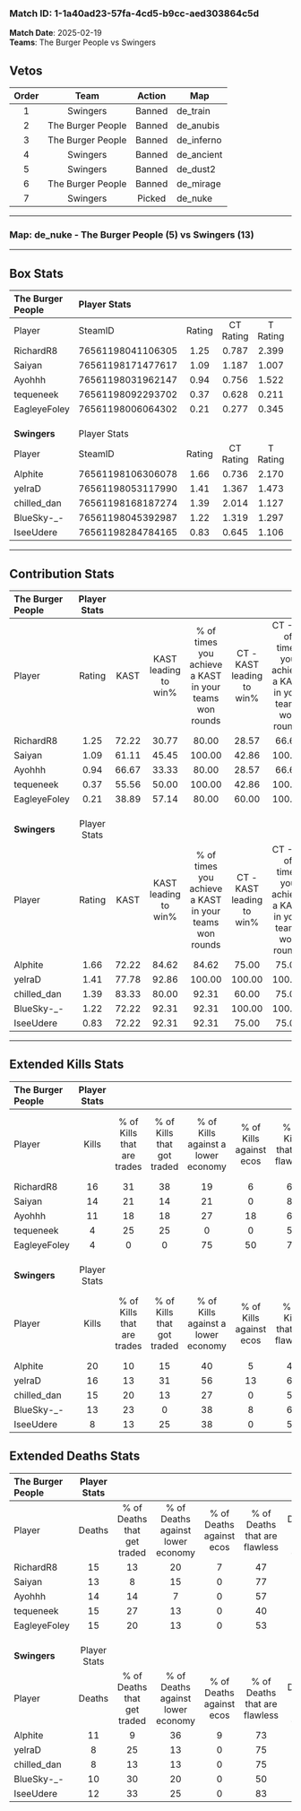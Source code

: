 ### Match ID: 1-1a40ad23-57fa-4cd5-b9cc-aed303864c5d  
**Match Date**: 2025-02-19  
**Teams**: The Burger People vs Swingers  

## Vetos  

| Order | Team | Action | Map |
| :---: | :--: | :----: | --- |
| 1 | Swingers | Banned | de_train |
| 2 | The Burger People | Banned | de_anubis |
| 3 | The Burger People | Banned | de_inferno |
| 4 | Swingers | Banned | de_ancient |
| 5 | Swingers | Banned | de_dust2 |
| 6 | The Burger People | Banned | de_mirage |
| 7 | Swingers | Picked | de_nuke |

---  

### **Map**: de_nuke - The Burger People (5) vs Swingers (13)  
---  

## Box Stats  

| **The Burger People** | Player Stats      |        |           |          |       |       |       |         |        |      |     |
| :- | :- | :-: | :-: | :-: | :-: | :-: | :-: | :-: | :-: | :-: | :-: |
| Player                | SteamID           | Rating | CT Rating | T Rating | KAST  |  ADR  | Kills | Assists | Deaths | K/D  | HS% |
| RichardR8             | 76561198041106305 |  1.25  |   0.787   |  2.399   | 72.22 | 94.3  |  16   |    7    |   15   | 1.07 | 43  |
| Saiyan                | 76561198171477617 |  1.09  |   1.187   |  1.007   | 61.11 | 88.1  |  14   |    3    |   13   | 1.08 | 42  |
| Ayohhh                | 76561198031962147 |  0.94  |   0.756   |  1.522   | 66.67 | 76.1  |  11   |    6    |   14   | 0.79 | 45  |
| tequeneek             | 76561198092293702 |  0.37  |   0.628   |  0.211   | 55.56 | 43.4  |   4   |    3    |   15   | 0.27 | 25  |
| EagleyeFoley          | 76561198006064302 |  0.21  |   0.277   |  0.345   | 38.89 | 34.2  |   4   |    1    |   15   | 0.27 | 75  |
|                       |                   |        |           |          |       |       |       |         |        |      |     |
|                       |                   |        |           |          |       |       |       |         |        |      |     |
|                       |                   |        |           |          |       |       |       |         |        |      |     |
| **Swingers**          | Player Stats      |        |           |          |       |       |       |         |        |      |     |
| Player                | SteamID           | Rating | CT Rating | T Rating | KAST  |  ADR  | Kills | Assists | Deaths | K/D  | HS% |
| Alphite               | 76561198106306078 |  1.66  |   0.736   |  2.170   | 72.22 | 128.4 |  20   |    5    |   11   | 1.82 | 75  |
| yelraD                | 76561198053117990 |  1.41  |   1.367   |  1.473   | 77.78 | 76.7  |  16   |    0    |   8    | 2.00 | 37  |
| chilled_dan           | 76561198168187274 |  1.39  |   2.014   |  1.127   | 83.33 | 71.6  |  15   |    1    |   8    | 1.88 | 73  |
| BlueSky-_-            | 76561198045392987 |  1.22  |   1.319   |  1.297   | 72.22 | 82.9  |  13   |    6    |   10   | 1.30 | 53  |
| IseeUdere             | 76561198284784165 |  0.83  |   0.645   |  1.106   | 72.22 | 59.1  |   8   |    5    |   12   | 0.67 | 87  |
---  

## Contribution Stats  

| **The Burger People** | Player Stats |       |                      |                                                        |                           |                                                             |                          |                                                            |
| :- | :-: | :-: | :-: | :-: | :-: | :-: | :-: | :-: |
| Player                |    Rating    | KAST  | KAST leading to win% | % of times you achieve a KAST in your teams won rounds | CT - KAST leading to win% | CT - % of times you achieve a KAST in your teams won rounds | T - KAST leading to win% | T - % of times you achieve a KAST in your teams won rounds |
| RichardR8             |     1.25     | 72.22 |        30.77         |                         80.00                          |           28.57           |                            66.67                            |          33.33           |                           100.00                           |
| Saiyan                |     1.09     | 61.11 |        45.45         |                         100.00                         |           42.86           |                           100.00                            |          50.00           |                           100.00                           |
| Ayohhh                |     0.94     | 66.67 |        33.33         |                         80.00                          |           28.57           |                            66.67                            |          40.00           |                           100.00                           |
| tequeneek             |     0.37     | 55.56 |        50.00         |                         100.00                         |           42.86           |                           100.00                            |          66.67           |                           100.00                           |
| EagleyeFoley          |     0.21     | 38.89 |        57.14         |                         80.00                          |           60.00           |                           100.00                            |          50.00           |                           50.00                            |
|                       |              |       |                      |                                                        |                           |                                                             |                          |                                                            |
|                       |              |       |                      |                                                        |                           |                                                             |                          |                                                            |
|                       |              |       |                      |                                                        |                           |                                                             |                          |                                                            |
| **Swingers**          | Player Stats |       |                      |                                                        |                           |                                                             |                          |                                                            |
| Player                |    Rating    | KAST  | KAST leading to win% | % of times you achieve a KAST in your teams won rounds | CT - KAST leading to win% | CT - % of times you achieve a KAST in your teams won rounds | T - KAST leading to win% | T - % of times you achieve a KAST in your teams won rounds |
| Alphite               |     1.66     | 72.22 |        84.62         |                         84.62                          |           75.00           |                            75.00                            |          88.89           |                           88.89                            |
| yelraD                |     1.41     | 77.78 |        92.86         |                         100.00                         |          100.00           |                           100.00                            |          90.00           |                           100.00                           |
| chilled_dan           |     1.39     | 83.33 |        80.00         |                         92.31                          |           60.00           |                            75.00                            |          90.00           |                           100.00                           |
| BlueSky-_-            |     1.22     | 72.22 |        92.31         |                         92.31                          |          100.00           |                           100.00                            |          88.89           |                           88.89                            |
| IseeUdere             |     0.83     | 72.22 |        92.31         |                         92.31                          |           75.00           |                            75.00                            |          100.00          |                           100.00                           |
---  

## Extended Kills Stats  

| **The Burger People** | Player Stats |                            |                            |                                    |                         |                              |                                 |                                       |                    |           |
| :- | :-: | :-: | :-: | :-: | :-: | :-: | :-: | :-: | :-: | :-: |
| Player                |    Kills     | % of Kills that are trades | % of Kills that got traded | % of Kills against a lower economy | % of Kills against ecos | % of Kills that are flawless | % of Kills that are close duels | % of Kills that are assisted by flash | Pistol Round Kills | AWP Kills |
| RichardR8             |      16      |             31             |             38             |                 19                 |            6            |              63              |               13                |                   0                   |         0          |     3     |
| Saiyan                |      14      |             21             |             14             |                 21                 |            0            |              86              |                0                |                   0                   |         8          |     3     |
| Ayohhh                |      11      |             18             |             18             |                 27                 |           18            |              64              |                0                |                   9                   |         0          |     1     |
| tequeneek             |      4       |             25             |             25             |                 0                  |            0            |              50              |                0                |                   0                   |         0          |     0     |
| EagleyeFoley          |      4       |             0              |             0              |                 75                 |           50            |              75              |                0                |                  25                   |         0          |     0     |
|                       |              |                            |                            |                                    |                         |                              |                                 |                                       |                    |           |
|                       |              |                            |                            |                                    |                         |                              |                                 |                                       |                    |           |
|                       |              |                            |                            |                                    |                         |                              |                                 |                                       |                    |           |
| **Swingers**          | Player Stats |                            |                            |                                    |                         |                              |                                 |                                       |                    |           |
| Player                |    Kills     | % of Kills that are trades | % of Kills that got traded | % of Kills against a lower economy | % of Kills against ecos | % of Kills that are flawless | % of Kills that are close duels | % of Kills that are assisted by flash | Pistol Round Kills | AWP Kills |
| Alphite               |      20      |             10             |             15             |                 40                 |            5            |              45              |                5                |                   0                   |         0          |     1     |
| yelraD                |      16      |             13             |             31             |                 56                 |           13            |              63              |                6                |                   0                   |         0          |     1     |
| chilled_dan           |      15      |             20             |             13             |                 27                 |            0            |              53              |                7                |                   0                   |         0          |     3     |
| BlueSky-_-            |      13      |             23             |             0              |                 38                 |            8            |              62              |                0                |                   0                   |         0          |     2     |
| IseeUdere             |      8       |             13             |             25             |                 38                 |            0            |              50              |               13                |                   0                   |         1          |     0     |
## Extended Deaths Stats  

| **The Burger People** | Player Stats |                             |                                   |                          |                               |                            |                           |               |
| :- | :-: | :-: | :-: | :-: | :-: | :-: | :-: | :-: |
| Player                |    Deaths    | % of Deaths that get traded | % of Deaths against lower economy | % of Deaths against ecos | % of Deaths that are flawless | % of Deaths that are close | % of Deaths while blinded | Deaths to AWP |
| RichardR8             |      15      |             13              |                20                 |            7             |              47               |             7              |             0             |       1       |
| Saiyan                |      13      |              8              |                15                 |            0             |              77               |             8              |             0             |       0       |
| Ayohhh                |      14      |             14              |                 7                 |            0             |              57               |             7              |             0             |       0       |
| tequeneek             |      15      |             27              |                13                 |            0             |              40               |             0              |             0             |       0       |
| EagleyeFoley          |      15      |             20              |                13                 |            0             |              53               |             7              |             0             |       0       |
|                       |              |                             |                                   |                          |                               |                            |                           |               |
|                       |              |                             |                                   |                          |                               |                            |                           |               |
|                       |              |                             |                                   |                          |                               |                            |                           |               |
| **Swingers**          | Player Stats |                             |                                   |                          |                               |                            |                           |               |
| Player                |    Deaths    | % of Deaths that get traded | % of Deaths against lower economy | % of Deaths against ecos | % of Deaths that are flawless | % of Deaths that are close | % of Deaths while blinded | Deaths to AWP |
| Alphite               |      11      |              9              |                36                 |            9             |              73               |             0              |             0             |       1       |
| yelraD                |      8       |             25              |                13                 |            0             |              75               |             0              |            13             |       1       |
| chilled_dan           |      8       |             13              |                13                 |            0             |              75               |             0              |             0             |       2       |
| BlueSky-_-            |      10      |             30              |                20                 |            0             |              50               |             0              |            10             |       2       |
| IseeUdere             |      12      |             33              |                25                 |            0             |              83               |             17             |             0             |       2       |

